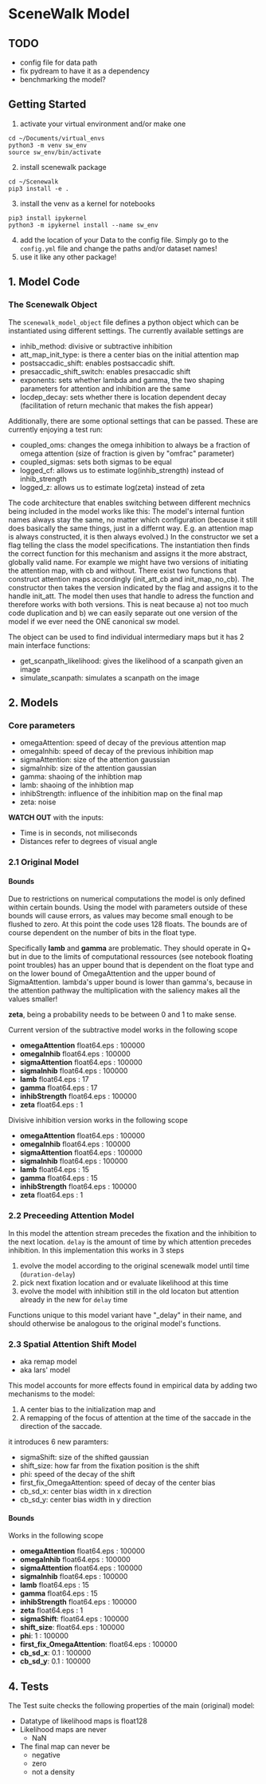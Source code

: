# SceneWalk Model
## TODO
- config file for data path
- fix pydream to have it as a dependency
- benchmarking the model?

## Getting Started
1. activate your virtual environment and/or make one
```
cd ~/Documents/virtual_envs
python3 -m venv sw_env
source sw_env/bin/activate
```
2. install scenewalk package
```
cd ~/Scenewalk
pip3 install -e .
```
3. install the venv as a kernel for notebooks
```
pip3 install ipykernel
python3 -m ipykernel install --name sw_env
```
4. add the location of your Data to the config file. Simply go to the `config.yml` file and change the paths and/or dataset names!
5. use it like any other package!



## 1. Model Code
### The Scenewalk Object
The `scenewalk_model_object` file defines a python object which can be instantiated using different settings. The currently available settings are
- inhib_method: divisive or subtractive inhibition
- att_map_init_type: is there a center bias on the initial attention map
- postsaccadic_shift: enables postsaccadic shift.
- presaccadic_shift_switch: enables presaccadic shift
- exponents: sets whether lambda and gamma, the two shaping parameters for attention and inhibition are the same
- locdep_decay: sets whether there is location dependent decay (facilitation of return mechanic that makes the fish appear)

Additionally, there are some optional settings that can be passed. These are currently enjoying a test run:
- coupled_oms: changes the omega inhibition to always be a fraction of omega attention (size of fraction is given by "omfrac" parameter)
- coupled_sigmas: sets both sigmas to be equal
- logged_cf: allows us to estimate log(inhib_strength) instead of inhib_strength
- logged_z: allows us to estimate log(zeta) instead of zeta

The code architecture that enables switching between different mechnics being included in the model works like this:
The model's internal funtion names always stay the same, no matter which configuration (because it still does basically the same things, just in a differnt way. E.g. an attention map is always constructed, it is then always evolved.)
In the constructor we set a flag telling the class the model specifications. The instantiation then finds the correct function for this mechanism and assigns it the more abstract, globally valid name. For example we might have two versions of initiating the attention map, with cb and without. There exist two functions that construct attention maps accordingly (init_att_cb and init_map_no_cb). The constructor then takes the version indicated by the flag and assigns it to the handle init_att. The model then uses that handle to adress the function and therefore works with both versions.
This is neat because a) not too much code duplication and b) we can easily separate out one version of the model if we ever need the ONE canonical sw model.

The object can be used to find individual intermediary maps but it has 2 main interface functions:
- get_scanpath_likelihood: gives the likelihood of a scanpath given an image
- simulate_scanpath: simulates a scanpath on the image

## 2. Models
### Core parameters
- omegaAttention: speed of decay of the previous attention map
- omegaInhib: speed of decay of the previous inhibition map
- sigmaAttention: size of the attention gaussian
- sigmaInhib: size of the attention gaussian
- gamma: shaoing of the inhibtion map
- lamb: shaoing of the inhibtion map
- inhibStrength: influence of the inhibition map on the final map
- zeta: noise

**WATCH OUT** with the inputs:
- Time is in seconds, not miliseconds
- Distances refer to degrees of visual angle

### 2.1 Original Model
#### Bounds
Due to restrictions on numerical computations the model is only defined within certain bounds. Using the model with parameters outside of these bounds will cause errors, as values may become small enough to be flushed to zero. At this point the code uses 128 floats. The bounds are of course dependent on the number of bits in the float type.

Specifically **lamb** and **gamma** are problematic. They should operate in Q+ but in due to the limits of computational ressources (see notebook floating point troubles) has an upper bound that is dependent on the float type and on the lower bound of OmegaAttention and the upper bound of SigmaAttention. lambda's upper bound is lower than gamma's, because in the attention pathway the multiplication with the saliency makes all the values smaller!

**zeta**, being a probability needs to be between 0 and 1 to make sense.


Current version of the subtractive model works in the following scope
- **omegaAttention** float64.eps : 100000
- **omegaInhib** float64.eps : 100000
- **sigmaAttention** float64.eps : 100000
- **sigmaInhib** float64.eps : 100000
- **lamb** float64.eps : 17
- **gamma** float64.eps : 17
- **inhibStrength** float64.eps : 100000
- **zeta** float64.eps : 1

Divisive inhibition version works in the following scope
- **omegaAttention** float64.eps : 100000
- **omegaInhib** float64.eps : 100000
- **sigmaAttention** float64.eps : 100000
- **sigmaInhib** float64.eps : 100000
- **lamb** float64.eps : 15
- **gamma** float64.eps : 15
- **inhibStrength** float64.eps : 100000
- **zeta** float64.eps : 1


### 2.2 Preceeding Attention Model
In this model the attention stream precedes the fixation and the inhibition to the next location.
`delay` is the amount of time by which attention precedes inhibition.
In this implementation this works in 3 steps
1. evolve the model according to the original scenewalk model until time (`duration-delay`)
2. pick next fixation location and or evaluate likelihood at this time
3. evolve the model with inhibition still in the old locaton but attention already in the new for `delay` time

Functions unique to this model variant have "_delay" in their name, and should otherwise be analogous to the original model's functions.

### 2.3 Spatial Attention Shift Model
- aka remap model
- aka lars' model

This model accounts for more effects found in empirical data by adding two mechanisms to the model:
1. A center bias to the initialization map and
2. A remapping of the focus of attention at the time of the saccade in the direction of the saccade.

it introduces 6 new paramters:
- sigmaShift: size of the shifted gaussian
- shift_size: how far from the fixation position is the shift
- phi: speed of the decay of the shift
- first_fix_OmegaAttention: speed of decay of the center bias
- cb_sd_x: center bias width in x direction
- cb_sd_y: center bias width in y direction

#### Bounds
Works in the following scope
- **omegaAttention** float64.eps : 100000
- **omegaInhib** float64.eps : 100000
- **sigmaAttention** float64.eps : 100000
- **sigmaInhib** float64.eps : 100000
- **lamb** float64.eps : 15
- **gamma** float64.eps : 15
- **inhibStrength** float64.eps : 100000
- **zeta** float64.eps : 1
- **sigmaShift**: float64.eps : 100000
- **shift_size**: float64.eps : 100000
- **phi**: 1 : 100000
- **first_fix_OmegaAttention**: float64.eps : 100000
- **cb_sd_x**: 0.1 : 100000
- **cb_sd_y**: 0.1 : 100000

## 4. Tests
The Test suite checks the following properties of the main (original) model:
- Datatype of likelihood maps is float128
- Likelihood maps are never
    - NaN
- The final map can never be
    - negative
    - zero
    - not a density
